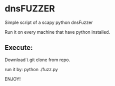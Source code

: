 # dnsFUZZER

Simple script of a scapy python dnsFuzzer

Run it on every machine that have python installed.

## Execute:

Download \ git clone from repo.

run it by: python ./fuzz.py

ENJOY!

